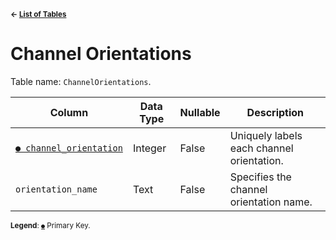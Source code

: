<sup>**← [List of Tables](../README.md#schema)**</sup>

# Channel Orientations

Table name: `ChannelOrientations`.

| Column                                             | Data Type | Nullable | Description                               |
| -------------------------------------------------- | --------- | -------- | ----------------------------------------- |
| [`● channel_orientation`](channel_orientations.md) | Integer   | False    | Uniquely labels each channel orientation. |
| `orientation_name`                                 | Text      | False    | Specifies the channel orientation name.   |

<sup>**Legend**: [`●`](channel_orientations.md) Primary Key.</sup>

